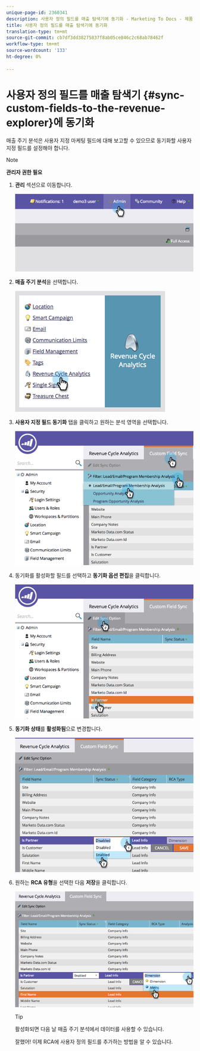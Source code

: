 ```yaml
---
unique-page-id: 2360341
description: 사용자 정의 필드를 매출 탐색기에 동기화 - Marketing To Docs - 제품 설명서
title: 사용자 정의 필드를 매출 탐색기에 동기화
translation-type: tm+mt
source-git-commit: cb7df3dd38275837f8ab05ce846c2c68ab78462f
workflow-type: tm+mt
source-wordcount: '133'
ht-degree: 0%

---
```



# 사용자 정의 필드를 매출 탐색기 {#sync-custom-fields-to-the-revenue-explorer}에 동기화

매출 주기 분석은 사용자 지정 마케팅 필드에 대해 보고할 수 있으므로 동기화할 사용자 지정 필드를 설정해야 합니다.

>[!NOTE]
>
>**관리자 권한 필요**

1. **관리** 섹션으로 이동합니다.

   ![](assets/image2014-9-19-9-3a51-3a11.png)

1. **매출 주기 분석**&#x200B;을 선택합니다.

   ![](assets/image2014-9-19-9-3a51-3a19.png)

1. **사용자 지정 필드 동기화** 탭을 클릭하고 원하는 분석 영역을 선택합니다.

   ![](assets/image2014-9-19-9-3a51-3a26.png)

1. 동기화를 활성화할 필드를 선택하고 **동기화 옵션 편집**&#x200B;을 클릭합니다.

   ![](assets/image2014-9-19-9-3a51-3a36.png)

1. **동기화 상태**&#x200B;를 **활성화됨**&#x200B;으로 변경합니다.

   ![](assets/image2014-9-19-9-3a51-3a45.png)

1. 원하는 **RCA 유형**&#x200B;을 선택한 다음 **저장**&#x200B;을 클릭합니다.

   ![](assets/image2014-9-19-9-3a51-3a52.png)

   >[!TIP]
   >
   >활성화되면 다음 날 매출 주기 분석에서 데이터를 사용할 수 있습니다.

   잘했어! 이제 RCA에 사용자 정의 필드를 추가하는 방법을 알 수 있습니다.
